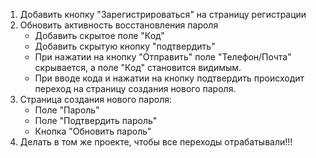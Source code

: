 1) Добавить кнопку "Зарегистрироваться" на страницу регистрации
2) Обновить активность восстановления пароля
	* Добавить скрытое поле "Код"
	* Добавить скрытую кнопку "подтвердить"
	* При нажатии на кнопку "Отправить" поле "Телефон/Почта" скрывается, а поле "Код" становится видимым.
	* При вводе кода и нажатии на кнопку подтвердить происходит переход на страницу создания нового пароля.
3) Страница создания нового пароля:
	* Поле "Пароль"
	* Поле "Подтвердить пароль"
	* Кнопка "Обновить пароль"
4) Делать в том же проекте, чтобы все переходы отрабатывали!!!
